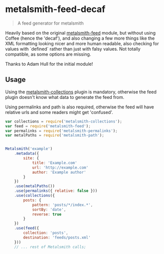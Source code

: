 # metalsmith-feed-decaf

> A feed generator for metalsmith

Heavily based on the original [metalsmith-feed](https://github.com/hurrymaplelad/metalsmith-feed) module, but without using Coffee (hence the 'decaf'), and also changing a few more things like the XML formatting looking nicer and more human readable, also checking for values with ´defined´ rather than just with falsy values. Not totally compatible, as some options are missing.

Thanks to Adam Hull for the initial module!

## Usage

Using the [metalsmith-collections](https://github.com/segmentio/metalsmith-collections) plugin is mandatory, otherwise the feed plugin doesn't know what data to generate the feed from.

Using permalinks and path is also required, otherwise the feed will have relative urls and some readers might get 'confused'.

```javascript
var collections = require('metalsmith-collections');
var feed = require('metalsmith-feed');
var permalinks = require('metalsmith-permalinks');
var metalPaths = require('metalsmith-path');


Metalsmith('example')
	.metadata({
		site: {
			title: 'Example.com'
			url: 'http://example.com'
			author: 'Example author'
		}
	})
	.use(metalPaths())
	.use(permalinks({ relative: false }))
	.use(collections({
		posts: {
			pattern: 'posts/*/index.*',
			sortBy: 'date',
			reverse: true
		}
	})
	.use(feed({
		collection: 'posts',
		destination: 'feeds/posts.xml'
	}))
	// ... rest of Metalsmith calls;
```

